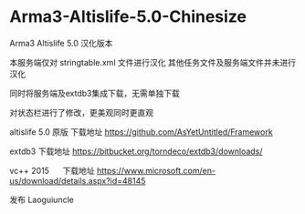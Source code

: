 # Arma3-Altislife-5.0-Chinesize

Arma3 Altislife 5.0 汉化版本 

本服务端仅对 stringtable.xml 文件进行汉化 其他任务文件及服务端文件并未进行汉化

同时将服务端及extdb3集成下载，无需单独下载

对状态栏进行了修改，更美观同时更直观

altislife 5.0 原版   下载地址 https://github.com/AsYetUntitled/Framework

extdb3                   下载地址 https://bitbucket.org/torndeco/extdb3/downloads/

vc++ 2015      下载地址 https://www.microsoft.com/en-us/download/details.aspx?id=48145





发布 Laoguiuncle
